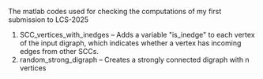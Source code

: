 The matlab codes used for checking the computations of my first submission to LCS-2025
1) SCC_vertices_with_inedges – Adds a variable "is_inedge" to each vertex of the input digraph, which indicates whether a vertex has incoming edges from other SCCs.
2) random_strong_digraph – Creates a strongly connected digraph with n vertices
